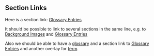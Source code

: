 ## Section Links

Here is a section link: [Glossary Entries](section:glossary-entries)

It should be possible to link to several sections in the same line, e.g. to [Background Images](section:background-images) and [Glossary Entries](section:glossary-entries)

Also we should be able to have a [glossary](glossary:glossary) and a section link to [Glossary Entries](section:glossary-entries) and another overlay for [term](glossary:term).